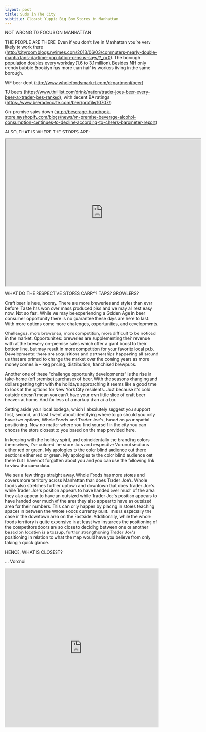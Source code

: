 ```yaml
---
layout: post
title: Suds in The City
subtitle: Closest Yuppie Big Box Stores in Manhattan
---
```


NOT WRONG TO FOCUS ON MANHATTAN


THE PEOPLE ARE THERE: Even if you don’t live in Manhattan you’re very likely to work there (http://cityroom.blogs.nytimes.com/2013/06/03/commuters-nearly-double-manhattans-daytime-population-census-says/?_r=0). The borough population doubles every workday (1.6 to 3.1 million). Besides MH only trendy bubble Brooklyn has more than half its workers living in the same borough. 


WF beer dept (http://www.wholefoodsmarket.com/department/beer)

TJ beers (https://www.thrillist.com/drink/nation/trader-joes-beer-every-beer-at-trader-joes-ranked), with decent BA ratings (https://www.beeradvocate.com/beer/profile/10707/)

On-premise sales down (http://beverage-handbook-store.myshopify.com/blogs/news/on-premise-beverage-alcohol-consumption-continues-to-decline-according-to-cheers-barometer-report)

ALSO, THAT IS WHERE THE STORES ARE: 

<iframe src="https://www.google.com/maps/d/embed?mid=1RTa4IKNyHEcfF2PCA1J3vbRPUjY" width="640" height="480"></iframe>

WHAT DO THE RESPECTIVE STORES CARRY? TAPS? GROWLERS?

Craft beer is here, hooray. There are more breweries and styles than ever before. Taste has won over mass produced piss and we may all rest easy now. Not so fast. While we may be experiencing a Golden Age in beer consumer opportunity there is no guarantee these days are here to last. With more options come more challenges, opportunities, and developments. 


Challenges: more breweries, more competition, more difficult to be noticed in the market. Opportunities: breweries are supplementing their revenue with at the brewery on-premise sales which offer a giant boost to their bottom line, but may result in more competition for your favorite local pub. Developments: there are acquisitions and partnerships happening all around us that are primed to change the market over the coming years as more money comes in – keg pricing, distribution, franchised brewpubs. 


Another one of these "challenge opportunity developments” is the rise in take-home (off premise) purchases of beer. With the seasons changing and dollars getting tight with the holidays approaching it seems like a good time to look at the options for New York City residents. Just because it's cold outside doesn't mean you can't have your own little slice of craft beer heaven at home. And for less of a markup than at a bar. 


Setting aside your local bodega, which I absolutely suggest you support first, second, and last I went about identifying where to go should you only have two options, Whole Foods and Trader Joe's, based on your spatial positioning. Now no matter where you find yourself in the city you can choose the store closest to you based on the map provided here.


In keeping with the holiday spirit, and coincidentally the branding colors themselves, I've colored the store dots and respective Voronoi sections either red or green. My apologies to the color blind audience out there sections either red or green. My apologies to the color blind audience out there but I have not forgotten about you and you can use the following link to view the same data. 


We see a few things straight away. Whole Foods has more stores and covers more territory across Manhattan than does Trader Joe’s. Whole foods also stretches further uptown and downtown that does Trader Joe's. while Trader Joe's position appears to have handed over much of the area they also appear to have an outsized while Trader Joe's position appears to have handed over much of the area they also appear to have an outsized area for their numbers. This can only happen by placing in stores teaching spaces in between the Whole Foods currently built. This is especially the case in the downtown area on the Eastside. Additionally, while the whole foods territory is quite expensive in at least two instances the positioning of the competitors doors are so close to deciding between one or another based on location is a tossup, further strengthening Trader Joe's positioning in relation to what the map would have you believe from only taking a quick glance.

HENCE, WHAT IS CLOSEST? 

… Voronoi

<iframe width="100%" height="520" frameborder="0" src="https://endlesspint8.carto.com/viz/9bb87bba-9c19-11e6-b223-0e3ebc282e83/embed_map" allowfullscreen webkitallowfullscreen mozallowfullscreen oallowfullscreen msallowfullscreen></iframe>
